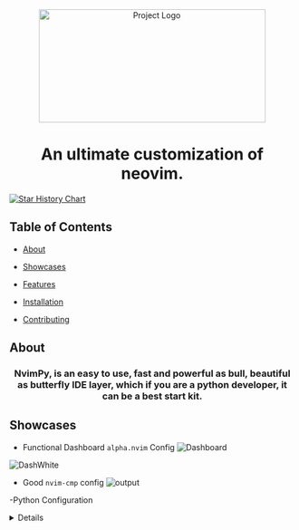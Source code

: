 <div align="center">
  <img src="https://github.com/Dan7h3x/NvimPy/assets/123359596/b590bcdf-f6a1-4969-a8aa-bc66ef97003f" alt="Project Logo" width="400" height="200">
</div>

<div align="center">
<h1>
An ultimate customization of neovim.
</h1>
</div>

<a href="https://star-history.com/#Dan7h3x/NvimPy&Date">
  <picture>
    <source media="(prefers-color-scheme: dark)" srcset="https://api.star-history.com/svg?repos=Dan7h3x/NvimPy&type=Date&theme=dark" />
    <source media="(prefers-color-scheme: light)" srcset="https://api.star-history.com/svg?repos=Dan7h3x/NvimPy&type=Date" />
    <img alt="Star History Chart" src="https://api.star-history.com/svg?repos=Dan7h3x/NvimPy&type=Date" />
  </picture>
</a>

## Table of Contents

- [About](#about)
- [Showcases](#showcases)
- [Features](#features)

- [Installation](#installation)

- [Contributing](#contributing)

## About

<div align ="center">
  <h3>
NvimPy, is an easy to use, fast and powerful as bull, beautiful as butterfly IDE layer, which if you are a python developer, it can be a best start kit.
</h3>
</div>

## Showcases

- Functional Dashboard `alpha.nvim` Config
![Dashboard](https://github.com/Dan7h3x/NvimPy/assets/123359596/deba93c7-6a18-4e56-8193-01ba7ad60958)


![DashWhite](https://github.com/Dan7h3x/NvimPy/assets/123359596/8ddf913e-a122-4474-9b79-e3f9f9224ac8)

- Good `nvim-cmp` config
![output](https://github.com/Dan7h3x/NvimPy/assets/123359596/06f88445-82eb-4382-85a9-0772b8593edf)


-Python Configuration 

<details>
![IDE1](https://github.com/Dan7h3x/NvimPy/assets/123359596/6a4e26b3-2377-4d82-96b4-daed51f7fe22)

![Debug](https://github.com/Dan7h3x/NvimPy/assets/123359596/b10b0452-2164-447e-a8e2-61e03905b1b0)


![Pyright](https://github.com/Dan7h3x/NvimPy/assets/123359596/7ab1b94e-2594-4ada-bba5-7d616ff3455b)

- Customized `tokyonight.nvim` theme neovim-wise.
![Telescope](https://github.com/Dan7h3x/NvimPy/assets/123359596/5e6c3d94-62d3-41ea-b2bf-e23fa12c2b6d)

- Customized `white` theme
![White](https://github.com/Dan7h3x/NvimPy/assets/123359596/c6d5f348-6b5f-4155-bba8-8cef57b0284f)
## Features

- `Fast`, `Beutiful`, `Easy to install`.
- `Full battery` for _python_ , _lua_ , _C/C++_ , _LaTeX , Typst_ and more.

## Additonal
- Easy to add plugins using `lazy.nvim` and `plugins` directory.
- Functional `keymaps`, easy to add keymaps using `configs/keymaps.lua`.
![Keys](https://github.com/Dan7h3x/NvimPy/assets/123359596/39b983ad-c3ad-41ad-9c7c-f80a79efd402)
## Installation

#### `Requirements`

> [!IMPORTANT]
> Make sure you have installed these softwares:

- Neovim >= **0.9.0** (I recomment version `10`).
- Git.
- patched `Nerd Font`
- `C` compiler for `nvim-treesitter`.
- `nodejs` or `npm` for `mason.nvim`.
- `zathura` for PDF support **_(optional)_**.

other `Requirements` can installed by `mason`.

#### `Linux` & `MacOs`

```sh
git clone https://github.com/Dan7h3x/NvimPy.git ~/.config/nvim && cd ~/.config/nvim && rm -rf .git && nvim
```

#### `Windows`

```powershell
git clone https://github.com/Dan7h3x/NvimPy.git $env:LOCALAPPDATA\nvim
cd $env:LOCALAPPDATA\nvim
Remove-Item $env:LOCALAPPDATA\nvim\.git -Recurse -Force
nvim
```

## Contributing

> [!CAUTION]
> Actually i don't anything about contributing, i'm newbie here. You can help me with contacting using `email: m.jalili.barbin@gmail.com` or `Telegram: @Dan7h3x`.
